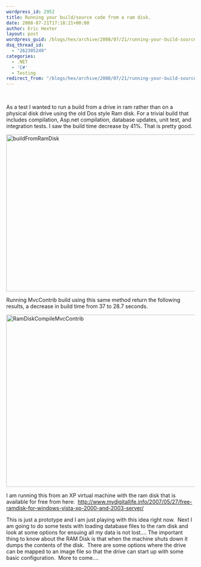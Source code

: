 ```yaml
---
wordpress_id: 2952
title: Running your build/source code from a ram disk.
date: 2008-07-21T17:18:21+00:00
author: Eric Hexter
layout: post
wordpress_guid: /blogs/hex/archive/2008/07/21/running-your-build-source-code-from-a-ram-disk.aspx
dsq_thread_id:
  - "262305249"
categories:
  - .NET
  - 'C#'
  - Testing
redirect_from: "/blogs/hex/archive/2008/07/21/running-your-build-source-code-from-a-ram-disk.aspx/"
---
```

&#160;

As a test I wanted to run a build from a drive in ram rather than on a physical disk drive using the old Dos style Ram disk. For a trivial build that includes compilation, Asp.net compilation, database updates, unit test, and integration tests. I saw the build time decrease by 41%. That is pretty good. 

[<img style="border-top-width: 0px;border-left-width: 0px;border-bottom-width: 0px;border-right-width: 0px" height="420" alt="buildFromRamDisk" src="https://lostechies.com/content/erichexter/uploads/2011/03Runningyoursourcecodefromaramdisk_ACBC/buildFromRamDisk_thumb.jpg" width="687" border="0" />](https://lostechies.com/content/erichexter/uploads/2011/03Runningyoursourcecodefromaramdisk_ACBC/buildFromRamDisk_2.jpg) 

Running MvcContrib build using this same method return the following results, a decrease in build time from 37 to 28.7 seconds.

[<img style="border-top-width: 0px;border-left-width: 0px;border-bottom-width: 0px;border-right-width: 0px" height="461" alt="RamDiskCompileMvcContrib" src="https://lostechies.com/content/erichexter/uploads/2011/03Runningyoursourcecodefromaramdisk_ACBC/RamDiskCompileMvcContrib_thumb.jpg" width="690" border="0" />](https://lostechies.com/content/erichexter/uploads/2011/03Runningyoursourcecodefromaramdisk_ACBC/RamDiskCompileMvcContrib_2.jpg) 

I am running this from an XP virtual machine with the ram disk that is available for free from here:&#160; <http://www.mydigitallife.info/2007/05/27/free-ramdisk-for-windows-vista-xp-2000-and-2003-server/>

This is just a prototype and I am just playing with this idea right now.&#160; Next I am going to do some tests with loading database files to the ram disk and look at some options for ensuing all my data is not lost…. The important thing to know about the RAM Disk is that when the machine shuts down it dumps the contents of the disk.&#160; There are some options where the drive can be mapped to an image file so that the drive can start up with some basic configuration.&#160; More to come….